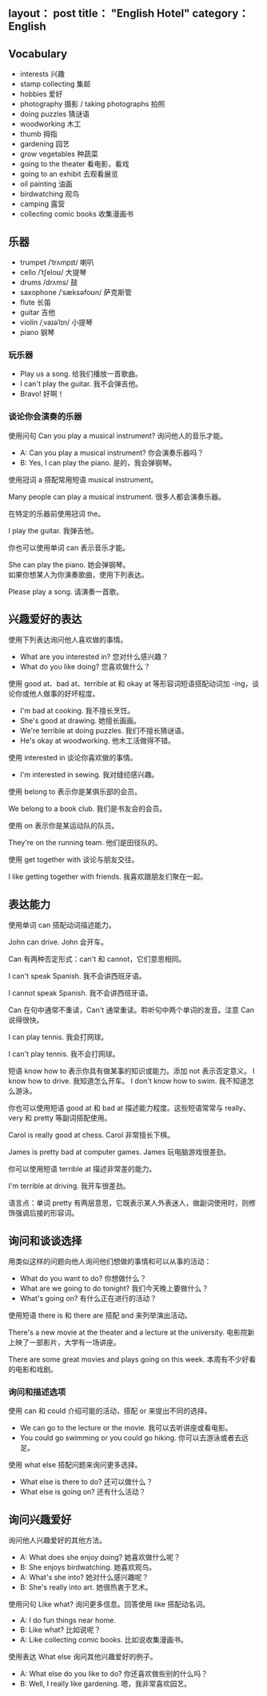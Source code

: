 layout： post
title： "English Hotel"
category： English
---

## Vocabulary

- interests 兴趣
- stamp collecting 集邮
- hobbies 爱好
- photography 摄影 / taking photographs 拍照
- doing puzzles 猜谜语
- woodworking 木工
- thumb 拇指
- gardening 园艺
- grow vegetables 种蔬菜
- going to the theater 看电影，看戏
- going to an exhibit 去观看展览
- oil painting 油画
- birdwatching 观鸟
- camping 露营
- collecting comic books 收集漫画书

## 乐器

- trumpet /ˈtrʌmpɪt/ 喇叭
- cello /ˈtʃeloʊ/ 大提琴
- drums /drʌms/ 鼓
- saxophone /ˈsæksəfoʊn/ 萨克斯管
- flute 长笛
- guitar 吉他
- violin /ˌvaɪəˈlɪn/ 小提琴
- piano 钢琴

### 玩乐器

- Play us a song. 给我们播放一首歌曲。
- I can't play the guitar. 我不会弹吉他。
- Bravo! 好啊！

### 谈论你会演奏的乐器

使用问句 Can you play a musical instrument? 询问他人的音乐才能。
 
- A: Can you play a musical instrument?          你会演奏乐器吗？          
- B: Yes, I can play the piano.   是的，我会弹钢琴。

使用冠词 a 搭配常用短语 musical instrument。
 
Many people can play a musical instrument.  很多人都会演奏乐器。
         
在特定的乐器前使用冠词 the。
         
I play the guitar.  我弹吉他。

你也可以使用单词 can 表示音乐才能。
 
She can play the piano.                                 她会弹钢琴。                       
如果你想某人为你演奏歌曲，使用下列表达。
 
Please play a song.                                 请演奏一首歌。                            
## 兴趣爱好的表达

使用下列表达询问他人喜欢做的事情。

- What are you interested in? 您对什么感兴趣？                                  
- What do you like doing? 您喜欢做什么？

使用 good at、bad at、terrible at 和 okay at 等形容词短语搭配动词加 -ing，谈论你或他人做事的好坏程度。

- I'm bad at cooking. 我不擅长烹饪。              
- She's good at drawing.  她擅长画画。
- We're terrible at doing puzzles.    我们不擅长猜谜语。
- He's okay at woodworking.   他木工活做得不错。

使用 interested in 谈论你喜欢做的事情。

- I'm interested in sewing.           我对缝纫感兴趣。     

使用 belong to 表示你是某俱乐部的会员。

We belong to a book club.   我们是书友会的会员。

使用 on 表示你是某运动队的队员。

They're on the running team.    他们是田径队的。   

使用 get together with 谈论与朋友交往。

I like getting together with friends.   我喜欢跟朋友们聚在一起。 

## 表达能力

使用单词 can 搭配动词描述能力。 

John can drive.     John 会开车。

Can 有两种否定形式：can't 和 cannot，它们意思相同。  

I can't speak Spanish.      我不会讲西班牙语。

I cannot speak Spanish.         我不会讲西班牙语。

Can 在句中通常不重读，Can't 通常重读。聆听句中两个单词的发音。注意 Can 说得很快。 

I can play tennis.      我会打网球。

I can't play tennis.        我不会打网球。

短语 know how to 表示你具有做某事的知识或能力。添加 not 表示否定意义。 
I know how to drive.    我知道怎么开车。
I don't know how to swim.       我不知道怎么游泳。

你也可以使用短语 good at 和 bad at 描述能力程度。这些短语常常与 really、very 和 pretty 等副词搭配使用。   

Carol is really good at chess.  Carol 非常擅长下棋。

James is pretty bad at computer games.  James 玩电脑游戏很差劲。

你可以使用短语 terrible at 描述非常差的能力。

I'm terrible at driving.    我开车很差劲。

语言点：单词 pretty 有两层意思，它既表示某人外表迷人，做副词使用时，则修饰强调后接的形容词。

## 询问和谈谈选择

用类似这样的问题向他人询问他们想做的事情和可以从事的活动：
 
- What do you want to do? 你想做什么？  
- What are we going to do tonight?    我们今天晚上要做什么？
- What's going on?    有什么正在进行的活动？

使用短语 there is 和 there are 搭配 and 来列举演出活动。
 
There's a new movie at the theater and a lecture at the university. 电影院新上映了一部影片，大学有一场讲座。

There are some great movies and plays going on this week.   本周有不少好看的电影和戏剧。

### 询问和描述选项

使用 can 和 could 介绍可能的活动，搭配 or 来提出不同的选择。
 
- We can go to the lecture or the movie.  我可以去听讲座或看电影。
- You could go swimming or you could go hiking.   你可以去游泳或者去远足。

使用 what else 搭配问题来询问更多选择。
 
- What else is there to do?   还可以做什么？
- What else is going on?  还有什么活动？

## 询问兴趣爱好

询问他人兴趣爱好的其他方法。
 
- A: What does she enjoy doing? 她喜欢做什么呢？
- B: She enjoys birdwatching. 她喜欢观鸟。
- A: What's she into? 她对什么感兴趣呢？
- B: She's really into art. 她很热衷于艺术。

使用问句 Like what? 询问更多信息。回答使用 like 搭配动名词。

- A: I do fun things near home.          
- B: Like what? 比如说呢？
- A: Like collecting comic books.            比如说收集漫画书。


使用表达 What else 询问其他兴趣爱好的例子。

- A: What else do you like to do? 你还喜欢做些别的什么吗？
- B: Well, I really like gardening.       嗯，我非常喜欢园艺。 

